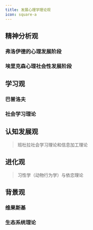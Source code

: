 ```yaml
---
title: 发展心理学理论观
icon: square-a
---
```


## 精神分析观

### 弗洛伊德的心理发展阶段

<PDF url="pdf/%E5%BC%97%E6%B4%9B%E4%BC%8A%E5%BE%B7.pdf" height="75rem"/>

### 埃里克森心理社会性发展阶段

<PDF url="pdf/%E5%9F%83%E9%87%8C%E5%85%8B%E6%A3%AE.pdf" height="75rem"/>

## 学习观

### 巴普洛夫

<PDF url="pdf/%E5%B7%B4%E6%99%AE%E6%B4%9B%E5%A4%AB.pdf" height="75rem"/>

### 社会学习理论

<PDF url="pdf/%E7%8F%AD%E6%9D%9C%E6%8B%89%E7%A4%BE%E4%BC%9A%E5%AD%A6%E4%B9%A0.pdf" height="75rem"/>

## 认知发展观

> 班杜拉社会学习理论和信息加工理论

<PDF url="pdf/%E8%AE%A4%E7%9F%A5%E5%8F%91%E5%B1%95%E8%A7%82.pdf" height="75rem"/>

## 进化观

> 习性学（动物行为学）与依恋理论

<PDF url="pdf/%E4%B9%A0%E6%80%A7%E5%AD%A6.pdf" height="75rem"/>

## 背景观

### 维果斯基

<PDF url="pdf/%E7%BB%B4%E6%9E%9C%E6%96%AF%E5%9F%BA%E6%9C%80%E8%BF%91%E5%8F%91%E5%B1%95%E5%8C%BA.pdf" height="75rem"/>

### 生态系统理论

<PDF url="pdf/%E7%94%9F%E6%80%81%E7%B3%BB%E7%BB%9F%E7%90%86%E8%AE%BA.pdf" height="75rem"/>
